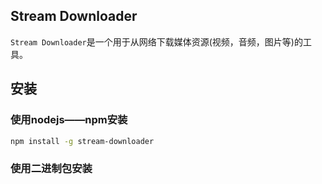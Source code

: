## Stream Downloader
`Stream Downloader`是一个用于从网络下载媒体资源(视频，音频，图片等)的工具。

## 安装
### 使用nodejs——npm安装
```sh
npm install -g stream-downloader
```
### 使用二进制包安装
